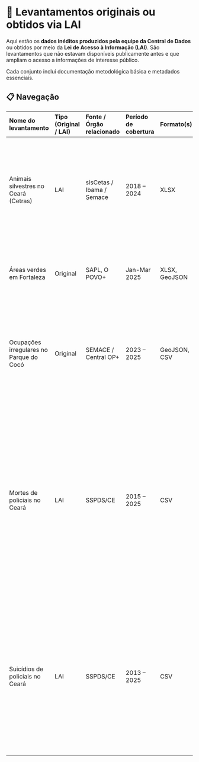 # 📂 Levantamentos originais ou obtidos via LAI

Aqui estão os **dados inéditos produzidos pela equipe da Central de Dados** ou obtidos por meio da **Lei de Acesso à Informação (LAI)**. São levantamentos que não estavam disponíveis publicamente antes e que ampliam o acesso a informações de interesse público.

Cada conjunto inclui documentação metodológica básica e metadados essenciais.

## 📋 Navegação

| Nome do levantamento | Tipo (Original / LAI) | Fonte / Órgão relacionado | Período de cobertura | Formato(s) | Utilização em reportagem | Descrição | Link direto |
|:---|:---|:---|:---|:---|:---|:---|:---|
| Animais silvestres no Ceará (Cetras) | LAI | sisCetas / Ibama / Semace | 2018 – 2024 | XLSX | ["Tráfico de animais silvestres"](https://mais.opovo.com.br/reportagens-especiais/trafico-de-animais) | A reportagem investiga o tráfico de animais no Ceará a partir de dados do Cetas-CE, revelando as espécies mais afetadas, as rotas do crime e os desafios da reabilitação da fauna. | ["Ceará Transparente - Acesso a informação"](https://cearatransparente.ce.gov.br/portal-da-transparencia/acesso-a-informacao?locale=pt-BR) |
| Áreas verdes em Fortaleza | Original | SAPL, O POVO+ | Jan-Mar 2025 | XLSX, GeoJSON | ["Áreas verdes em Fortaleza"](https://mais.opovo.com.br/reportagens-especiais/areas-verdes-em-fortaleza) | Mapeamento e análise das áreas verdes remanescentes em Fortaleza e o impacto da urbanização sobre elas. | ["Pesquisar Matéria Legislativa"](https://sapl.fortaleza.ce.leg.br/materia/pesquisar-materia) |
| Ocupações irregulares no Parque do Cocó | Original | SEMACE / Central OP+ | 2023 – 2025 | GeoJSON, CSV | ["Vivíamos no esgoto"](https://mais.opovo.com.br/reportagens-especiais/rio-coco-parque-do-coco-tensoes/2025/05/26/viviamos-no-esgoto-invasoes-no-parque-do-coco-expoem-problemas-de-habitacao-em-fortaleza.html) | A reportagem investiga a construção de um conjunto habitacional irregular para 450 famílias dentro da área protegida do Parque Estadual do Cocó, em Fortaleza. | ["Unidades de Conservação Estaduais"](https://www.sema.ce.gov.br/cadastro-estadual-de-unidade-de-conservacao-ceuc/painel-cadastro-estadual-de-unidades-de-conservacao/downloads-de-decretos-e-poligonais-ceuc/unidades-de-conservacao-estaduais/)|
| Mortes de policiais no Ceará | LAI | SSPDS/CE | 2015 – 2025 | CSV | ["Letais, violentos e intencionais: os crimes contra policiais no Ceará"](https://mais.opovo.com.br/reportagens-especiais/policiais-seguranca-publica/2025/06/09/letais-violentos-e-intencionais-os-crimes-contra-policiais-no-ceara.html) | A reportagem explora a vulnerabilidade desses profissionais, mostrando que a maior parte dos casos são homicídios contra policiais militares. A matéria aprofunda o debate sobre o adoecimento psicológico e as condições de trabalho dos agentes, questionando quem é responsável por proteger os próprios protetores da sociedade.| ["Ceará Transparente - Acesso a informação"](https://cearatransparente.ce.gov.br/portal-da-transparencia/acesso-a-informacao?locale=pt-BR) |
| Suicídios de policiais no Ceará | LAI | SSPDS/CE | 2013 – 2025 | CSV | ["Suicídio de policiais: o véu de mortes que recai sobre agentes de segurança"](https://mais.opovo.com.br/reportagens-especiais/policiais-seguranca-publica/2025/06/16/suicidio-de-policiais-o-veu-de-mortes-que-recai-sobre-agentes-de-seguranca.html) | A reportagem investiga a crescente epidemia de suicídios entre agentes de segurança no Ceará, utilizando dados exclusivos obtidos via LAI. A análise revela a vulnerabilidade dos policiais e aprofunda o debate sobre o adoecimento mental na corporação. | ["Ceará Transparente - Acesso a informação"](https://cearatransparente.ce.gov.br/portal-da-transparencia/acesso-a-informacao?locale=pt-BR) |
